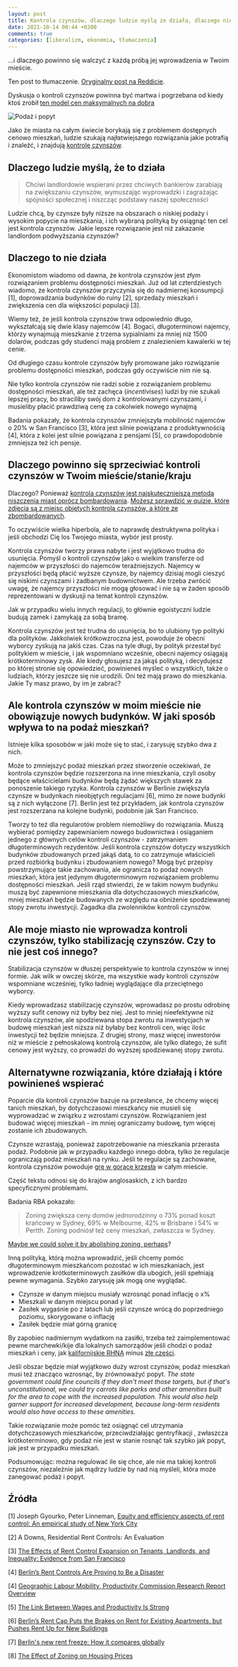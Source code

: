 ```yaml
---
layout: post
title: Kontrola czynszów, dlaczego ludzie myślą że działa, dlaczego nie działa...
date: 2021-10-14 00:44 +0200
comments: true
categories: [liberalizm, ekonomia, tłumaczenia]
---
```


...i dlaczego powinno się walczyć z każdą próbą jej wprowadzenia w Twoim mieście.

Ten post to tłumaczenie. [Oryginalny post na Reddicie](https://www.reddit.com/r/neoliberal/comments/q77xjz/rent_control_why_people_think_it_works_why_it/).

Dyskusja o kontroli czynszów powinna być martwa i pogrzebana od kiedy ktoś zrobił [ten model cen maksymalnych na dobra](https://pressbooks.bccampus.ca/uvicecon103/wp-content/uploads/sites/58/2016/11/Figure-4.6a.jpg)

![Podaż i popyt](../assets/kontrola-czynszow/podaz-popyt.jpg)

Jako że miasta na całym świecie borykają się z problemem dostępnych cenowo mieszkań, ludzie szukają najłatwiejszego rozwiązania jakie potrafią i znaleźć, i znajdują [kontrolę czynszów](https://en.wikipedia.org/wiki/Rent_regulation).

## Dlaczego ludzie myślą, że to działa

<!--more-->

> Chciwi landlordowie wspierani przez chciwych bankierów zarabiają na zwiększaniu czynszów, wymuszając wyprowadzki i zagrażając spójności społecznej i niszcząc podstawy naszej społeczności

Ludzie chcą, by czynsze były niższe na obszarach o niskiej podaży i wysokim popycie na mieszkania, i ich wybraną polityką by osiągnąć ten cel jest kontrola czynszów. Jakie lepsze rozwiązanie jest niż zakazanie landlordom podwyższania czynszów?

## Dlaczego to nie działa

Ekonomistom wiadomo od dawna, że kontrola czynszów jest złym rozwiązaniem problemu dostępności mieszkań. Już od lat czterdziestych wiadomo, że kontrola czynszów przyczynia się do nadmiernej konsumpcji [1], doprowadzania budynków do ruiny [2], sprzedaży mieszkań i zwiększenia cen dla większości populacji [3].

Wiemy też, że jeśli kontrola czynszów trwa odpowiednio długo, wykształcają się dwie klasy najemców [4]. Bogaci, długoterminowi najemcy, którzy wynajmują mieszkanie z trzema sypialniami za mniej niż 1500 dolarów, podczas gdy studenci mają problem z znalezieniem kawalerki w tej cenie.

Od długiego czasu kontrole czynszów były promowane jako rozwiązanie problemu dostępności mieszkań, podczas gdy oczywiście nim nie są.

Nie tylko kontrola czynszów nie radzi sobie z rozwiązaniem problemu dostępności mieszkań, ale też zachęca (_incentivises_) ludzi by nie szukali lepszej pracy, bo straciliby swój dom z kontrolowanymi czynszami, i musieliby płacić prawdziwą cenę za cokolwiek nowego wynajmą

Badania pokazały, że kontrola czynszów zmniejszyła mobilność najemców o 20% w San Francisco [3], która jest silnie powiązana z produktywnością [4], która z kolei jest silnie powiązana z pensjami [5], co prawdopodobnie zmniejsza też ich pensje.

## Dlaczego powinno się sprzeciwiać kontroli czynszów w Twoim mieście/stanie/kraju

Dlaczego? Ponieważ [kontrola czynszów jest najskuteczniejszą metodą niszczenia miast oprócz bombardowania](https://www.bloomberg.com/opinion/articles/2018-01-18/yup-rent-control-does-more-harm-than-good). [Możesz sprawdzić w quizie, które zdjęcia są z miejsc objętych kontrolą czynszów, a które ze zbombardowanych](http://upsuckercreek.blogspot.com/2017/06/quiz-bombing-or-rent-control.html).

To oczywiście wielka hiperbola, ale to naprawdę destruktywna polityka i jeśli obchodzi Cię los Twojego miasta, wybór jest prosty.

Kontrola czynszów tworzy prawa nabyte i jest wyjątkowo trudna do usunięcia. Pomyśl o kontroli czynszów jako o wielkim transferze od najemców w przyszłości do najemców teraźniejszych. Najemcy w przyszłości będą płacić wyższe czynsze, by najemcy dzisiaj mogli cieszyć się niskimi czynszami i zadbanym budownictwem. Ale trzeba zwrócić uwagę, że najemcy przyszłości nie mogą głosować i nie są w żaden sposób reprezentowani w dyskusji na temat kontroli czynszów.

Jak w przypadku wielu innych regulacji, to głównie egoistyczni ludzie budują zamek i zamykają za sobą bramę. 

Kontrola czynszów jest też trudna do usunięcia, bo to ulubiony typ polityki dla polityków. Jakkolwiek krótkowzroczna jest, powoduje że obecni wyborcy zyskują na jakiś czas. Czas na tyle długi, by polityk przestał być politykiem w mieście, i jak wspomniano wcześnie, obecni najemcy osiągają krótkoterminowy zysk. Ale kiedy głosujesz za jakąś polityką, i decydujesz po której stronie się opowiedzieć, powinieneś myśleć o wszystkich, także o ludziach, którzy jeszcze się nie urodzili. Oni też mają prawo do mieszkania. Jakie Ty masz prawo, by im je zabrać?

## Ale kontrola czynszów w moim mieście nie obowiązuje nowych budynków. W jaki sposób wpływa to na podaż mieszkań?

Istnieje kilka sposobów w jaki może się to stać, i zarysuję szybko dwa z nich.

Może to zmniejszyć podaż mieszkań przez stworzenie oczekiwań, że kontrola czynszów będzie rozszerzona na inne mieszkania, czyli osoby będące właścicielami budynków będą żądać większych stawek za ponoszenie takiego ryzyka. Kontrola czynszów w Berlinie zwiększyła czynsze w budynkach nieobjętych regulacjami [6], mimo że nowe budynki są z nich wyłączone [7]. Berlin jest też przykładem, jak kontrola czynszów jest rozszerzana na kolejne budynki, podobnie jak San Francisco.

Tworzy to też dla regularotów problem niemożliwy do rozwiązania. Muszą wybierać pomiędzy zapewnianiem nowego budownictwa i osiąganiem jednego z głównych celów kontroli czynszów - zatrzymaniem długoterminowych rezydentów. Jeśli kontrola czynszów dotyczy wszystkich budynków zbudowanych przed jakąś datą, to co zatrzymuje właścicieli przed rozbiórką budynku i zbudowaniem nowego? Mogą być przepisy powstrzymujące takie zachowania, ale ogranicza to podaż nowych mieszkań, która jest jedynym długoterminowym rozwiązaniem problemu dostępności mieszkań. Jeśli rząd stwierdzi, że w takim nowym budynku muszą być zapewnione mieszkania dla dotychczasowych mieszkańców, mniej mieszkań będzie budowanych ze względu na obniżenie spodziewanej stopy zwrotu inwestycji. Zagadka dla zwolenników kontroli czynszów.

## Ale moje miasto nie wprowadza kontroli czynszów, tylko stabilizację czynszów. Czy to nie jest coś innego?

Stabilizacja czynszów w dłuszej perspektywie to kontrola czynszów w innej formie. Jak wilk w owczej skórze, ma wszystkie wady kontroli czynszów wspomniane wcześniej, tylko ładniej wyglądające dla przeciętnego wyborcy.

Kiedy wprowadzasz stabilizację czynszów, wprowadasz po prostu odrobinę wyższy sufit cenowy niż byłby bez niej. Jest to mniej nieefektywne niż kontrola czynszów, ale spodziewana stopa zwrotu na inwestycjach w budowę mieszkań jest niższa niż byłaby bez kontroli cen, więc ilośc inwestycji też będzie mniejsza. Z drugiej strony, masz więcej inwestorów niż w mieście z pełnoskalową kontrolą czynszów, ale tylko dlatego, że sufit cenowy jest wyższy, co prowadzi do wyższej spodziewanej stopy zwrotu.

## Alternatywne rozwiązania, które działają i które powinieneś wspierać

Poparcie dla kontroli czynszów bazuje na przesłance, że chcemy więcej tanich mieszkań, by dotychczasowi mieszkańcy nie musieli się wyprowadzać w związku z wzrostami czynszów. Rozwiązaniem jest budować więcej mieszkań - im mniej ograniczamy budowę, tym więcej zostanie ich zbudowanych.

Czynsze wzrastają, ponieważ zapotrzebowanie na mieszkania przerasta podaż. Podobnie jak w przypadku każdego innego dobra, tylko że regulacje ograniczają podaż mieszkań na rynku. Jeśli te regulacje są zachowane, kontrola czynszów powoduje [grę w gorące krzesła](https://pl.wikipedia.org/wiki/Gor%C4%85ce_krzes%C5%82a) w całym mieście.

<div class="editor-note">Część tekstu odnosi się do krajów anglosaskich, z ich bardzo specyficznymi problemami.</div>

Badania RBA pokazało:

> Zoning zwiększa ceny domów jednorodzinny o 73% ponad koszt krańcowy w Sydney, 69% w Melbourne, 42% w Brisbane i 54% w Pertth. Zoning podniósł też ceny mieszkań, zwłaszcza w Sydney.

[Maybe we could solve it by abolishing zoning, perhaps](https://www.reddit.com/user/Globalist-Shill/comments/q4ki8g/abolish_zoning/)?

Inną polityką, którą można wprowadzić, jeśli chcemy pomóc długoterminowym mieszkańcom pozostać w ich mieszkaniach, jest wprowadzenie krótkoterminowych zasiłków dla ubogich, jeśli spełniają pewne wymagania. Szybko zarysuję jak mogą one wyglądać.

* Czynsze w danym miejscu musiały wzrosnąć ponad inflację o x%
* Mieszkali w danym miejscu ponad y lat
* Zasiłek wygaśnie po z latach lub jeśli czynsze wrócą do poprzedniego poziomu, skorygowane o inflację
* Zasiłek będzie miał górną granicę

By zapobiec nadmiernym wydatkom na zasiłki, trzeba też zaimplementować pewne marchewki/kije dla lokalnych samorządów jeśli chodzi o podaż mieszkań i ceny, jak [kalifornijskie RHNA](https://abag.ca.gov/our-work/housing/rhna-regional-housing-needs-allocation) minus [złe części](https://www.reddit.com/r/badeconomics/comments/iw1fao/bad_economics_in_california_housing_policy/).

Jeśli obszar będzie miał wyjątkowo duży wzrost czynszów, podaż mieszkań musi też znacząco wzrosnąć, by zrównoważyć popyt.  _The state government could fine councils if they don't meet those targets, but if that's unconstitutional, we could try carrots like parks and other amenities built for the area to cope with the increased population. This would also help garner support for increased development, because long-term residents would also have access to these amenities_.

Takie rozwiązanie może pomóc też osiągnąć cel utrzymania dotychczasowych mieszkańców, przeciwdziałając gentryfikacji , zwłaszcza krótkoterminowo, gdy podaż nie jest w stanie rosnąć tak szybko jak popyt, jak jest w przypadku mieszkań.

Podsumowując: można regulować ile się chce, ale nie ma takiej kontroli czynszów, niezależnie jak mądrzy ludzie by nad nią myśleli, która może zanegować podaż i popyt.

## Źródła

[1] Joseph Gyourko, Peter Linneman, [Equity and efficiency aspects of rent control: An empirical study of New York City](https://doi.org/10.1016/0094-1190(89)90027-2.)

[2] A Downs, Residential Rent Controls: An Evaluation

[3] [The Effects of Rent Control Expansion on Tenants, Landlords, and Inequality: Evidence from San Francisco](https://www.aeaweb.org/articles?id=10.1257/aer.20181289)

[4] [Berlin’s Rent Controls Are Proving to Be a Disaster](https://www.bloomberg.com/opinion/articles/2021-03-02/berlin-s-rent-controls-are-proving-to-be-the-disaster-we-feared)

[4] [Geographic Labour Mobility, Productivity Commission Research Report Overview](https://www.pc.gov.au/inquiries/completed/labour-mobility/report/labour-mobility-overview.pdf)

[5] [The Link Between Wages and Productivity Is Strong](https://www.aspeninstitute.org/wp-content/uploads/2019/01/3.2-Pgs.-168-179-The-Link-Between-Wages-and-Productivity-is-Strong.pdf)

[6] [Berlin’s Rent Cap Puts the Brakes on Rent for Existing Apartments, but Pushes Rent Up for New Buildings](https://www.ifo.de/en/node/52903)

[7] [Berlin's new rent freeze: How it compares globally](https://www.dw.com/en/berlins-new-rent-freeze-how-it-compares-globally/a-50937652)

[8] [The Effect of Zoning on Housing Prices](https://www.rba.gov.au/publications/rdp/2018/pdf/rdp2018-03.pdf)
